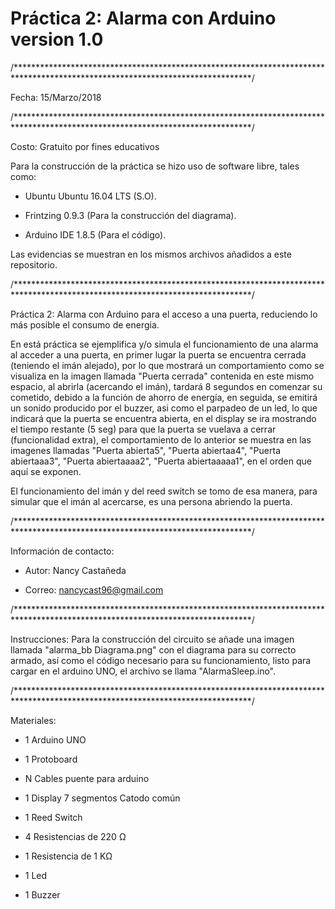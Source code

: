# Práctica 2: Alarma con Arduino version 1.0

/******************************************************************************************************************************/

Fecha: 15/Marzo/2018

/******************************************************************************************************************************/

Costo: Gratuito por fines educativos

Para la construcción de la práctica se hizo uso de software libre, tales como:

* Ubuntu Ubuntu 16.04 LTS (S.O).

* Frintzing 0.9.3 (Para la construcción del diagrama).

* Arduino IDE 1.8.5 (Para el código).

Las evidencias se muestran en los mismos archivos añadidos a este repositorio.

/******************************************************************************************************************************/


Práctica 2: Alarma con Arduino para el acceso a una puerta, reduciendo lo más posible el consumo de energia.

En está práctica se ejemplifica y/o simula el funcionamiento de una alarma al acceder a una puerta, en primer lugar la puerta se encuentra cerrada (teniendo el imán alejado), por lo que mostrará un comportamiento como se visualiza en la imagen llamada "Puerta cerrada" contenida en este mismo espacio, al abrirla (acercando el imán), tardará 8 segundos en comenzar su cometido, debido a la función de ahorro de energía, en seguida, se emitirá un sonido producido por el buzzer, asi como el parpadeo de un led, lo que indicará que la puerta se encuentra abierta, en el display se ira mostrando el tiempo restante (5 seg) para que la puerta se vuelava a cerrar (funcionalidad extra), el comportamiento de lo anterior se muestra en las imagenes llamadas "Puerta abierta5", "Puerta abiertaa4", "Puerta abiertaaa3", "Puerta abiertaaaa2", "Puerta abiertaaaaa1", en el orden que aquí se exponen.

El funcionamiento del imán y del reed switch se tomo de esa manera, para simular que el imán al acercarse, es una persona abriendo la puerta.

/******************************************************************************************************************************/

Información de contacto: 

* Autor: Nancy Castañeda 

* Correo: nancycast96@gmail.com

/******************************************************************************************************************************/

Instrucciones: Para la construcción del circuito se añade una imagen llamada "alarma_bb Diagrama.png" con el diagrama para su correcto armado, así como el código necesario para su funcionamiento, listo para cargar en el arduino UNO, el archivo se llama "AlarmaSleep.ino".

/******************************************************************************************************************************/

Materiales:
* 1 Arduino UNO

* 1 Protoboard

* N Cables puente para arduino

* 1 Display 7 segmentos Catodo común

* 1 Reed Switch

* 4 Resistencias de 220 Ω

* 1 Resistencia de 1 KΩ

* 1 Led

* 1 Buzzer
